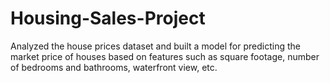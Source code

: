 # Housing-Sales-Project
Analyzed the house prices dataset and built a model for predicting the market price of houses based on features such as square footage, number of bedrooms and bathrooms, waterfront view, etc.
